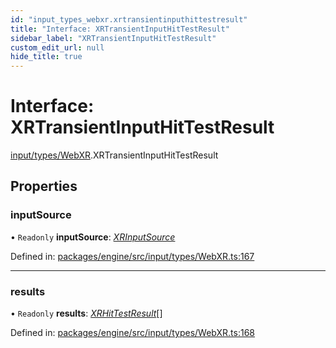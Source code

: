 ```yaml
---
id: "input_types_webxr.xrtransientinputhittestresult"
title: "Interface: XRTransientInputHitTestResult"
sidebar_label: "XRTransientInputHitTestResult"
custom_edit_url: null
hide_title: true
---
```


# Interface: XRTransientInputHitTestResult

[input/types/WebXR](../modules/input_types_webxr.md).XRTransientInputHitTestResult

## Properties

### inputSource

• `Readonly` **inputSource**: [*XRInputSource*](input_types_webxr.xrinputsource.md)

Defined in: [packages/engine/src/input/types/WebXR.ts:167](https://github.com/xr3ngine/xr3ngine/blob/716a06460/packages/engine/src/input/types/WebXR.ts#L167)

___

### results

• `Readonly` **results**: [*XRHitTestResult*](input_types_webxr.xrhittestresult.md)[]

Defined in: [packages/engine/src/input/types/WebXR.ts:168](https://github.com/xr3ngine/xr3ngine/blob/716a06460/packages/engine/src/input/types/WebXR.ts#L168)
